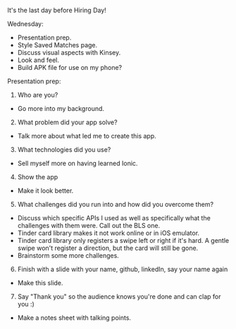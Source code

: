 It's the last day before Hiring Day!

Wednesday:
  - Presentation prep.
  - Style Saved Matches page.
  - Discuss visual aspects with Kinsey.
  - Look and feel.
  - Build APK file for use on my phone?

Presentation prep:
1. Who are you?
  - Go more into my background.
2. What problem did your app solve?
  - Talk more about what led me to create this app.
3. What technologies did you use?
  - Sell myself more on having learned Ionic.
4. Show the app
  - Make it look better.
5. What challenges did you run into and how did you overcome them?
  - Discuss which specific APIs I used as well as specifically what the challenges with them were. Call out the BLS one.
  - Tinder card library makes it not work online or in iOS emulator.
  - Tinder card library only registers a swipe left or right if it's hard. A gentle swipe won't register a direction, but the card will still be gone.
  - Brainstorm some more challenges.
6. Finish with a slide with your name, github, linkedIn, say your name again
  - Make this slide.
7. Say "Thank you" so the audience knows you're done and can clap for you :)
  - Make a notes sheet with talking points.
